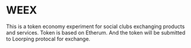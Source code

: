 # WEEX
This is a token economy experiment for social clubs exchanging products and services. Token is based on Etherum. And the token will be submitted to Loorping protocal for exchange.
